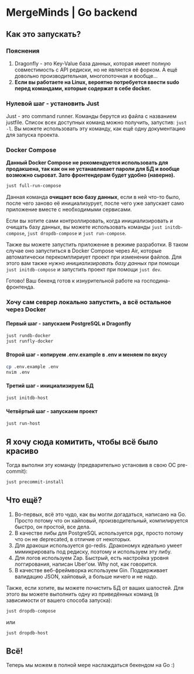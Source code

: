 # MergeMinds | Go backend

## Как это запускать?

### Пояснения

1. Dragonfly - это Key-Value база данных, которая имеет полную совместимость с API редиски, но не является её форком. А ещё довольно производительная, многопоточная и вообще...
2. **Если вы работаете на Linux, вероятно потребуется ввести sudo перед командами, которые содержат в себе docker.**

### Нулевой шаг - установить Just

Just - это command runner. Команды берутся из файла с названием justfile. Список всех доступных команд можно получить, запустив: `just -l`. Вы можете использовать эту команду, как ещё одну документацию для запуска проекта.

### Docker Compose

**Данный Docker Compose не рекомендуется использовать для продакшена, так как он не устанавливает пароли для БД и вообще возможно сыроват. Зато фронтендерам будет удобно (наверно).**

```sh
just full-run-compose
```

Данная команда **очищает всю базу данных**, если в ней что-то было, после чего заново её инициализурует, после чего уже запускает само приложение вместе с необходимыми сервисами.

Если вы хотите сами контроллировать, когда инициализировать и очищать базу данных, вы можете использовать команды `just initdb-compose`, `just dropdb-compose` и `just run-compose`.

Также вы можете запустить приложение в режиме разработки. В таком случае оно запуститься в Docker Compose через Air, которые автоматически перекомплириует проект при изменении файлов. Для этого вам также нужно *инициализировать базу данных* при помощи `just initdb-compose` и запустить проект при помощи `just dev`.

Готово! Ваш бекенд готов к изнурительной работе на господина-фронтенда.

### Хочу сам севрер локально запустить, а всё остальное через Docker

#### Первый шаг - запускаем PostgreSQL и Dragonfly

```sh
just rundb-docker
just runfly-docker
```

#### Второй шаг - копируем .env.example в .env и меняем по вкусу

```sh
cp .env.example .env
nvim .env
```

#### Третий шаг - инициализируем БД

```sh
just initdb-host
```

#### Четвёртый шаг - запускаем проект

```sh
just run-host
```

## Я хочу сюда комитить, чтобы всё было красиво

Тогда выполни эту команду (предварительно установив в свою ОС pre-commit):

```sh
just precommit-install
```

## Что ещё?

1. Во-первых, всё это чудо, как вы могли догадаться, написано на Go. Просто потому что он хайповый, производительный, компилируется быстро, он простой, все дела.
2. В качестве либы для PostgreSQL используется pgx, просто потому что он не deprecated, в отличие от некоторых.
3. Для дракоши используется go-redis. Дракономух идеально умеет мимикрировать под редиску, поэтому и используем эту либу.
4. Для логов используем Zap. Быстрый, есть настройка уровня логгирования, написан Uber'ом. Why not, как говорится.
5. В качестве веб-фреймворка используем Gin. Поддерживает валидацию JSON, хайповый, а больше ничего и не надо.

Также, если хотите, вы можете почистить БД от ваших шалостей. Для этого вы можете выполнить одну из приведённых команд (в зависимости от вашего способа запуска):

```sh
just dropdb-compose
```

или

```sh
just dropdb-host
```

## Всё!

Теперь мы можем в полной мере наслаждаться бекендом на Go :)
